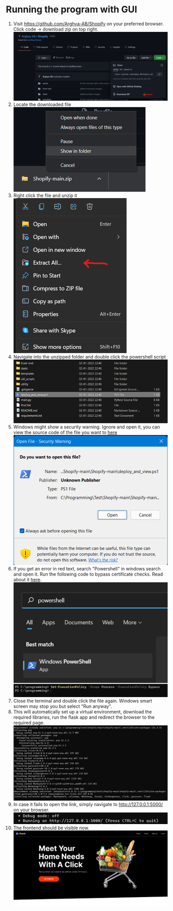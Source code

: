 # Running the program with GUI

1. Visit https://github.com/Arghya-AB/Shopify on your preferred browser. Click code -> download zip on top right.  
   ![tutorial1](https://raw.githubusercontent.com/Arghya-AB/Shopify/main/assets/tutorial1.png)
2. Locate the downloaded file  
   ![tutorial2](https://raw.githubusercontent.com/Arghya-AB/Shopify/main/assets/tutorial2.png)
3. Right click the file and unzip it  
   ![tutorial3](https://raw.githubusercontent.com/Arghya-AB/Shopify/main/assets/tutorial3.png)
4. Navigate into the unzipped folder and double click the powershell script  
   ![tutorial4](https://raw.githubusercontent.com/Arghya-AB/Shopify/main/assets/tutorial4.png)
5. Windows might show a security warning. Ignore and open it, you can view the source code of the file you want to [here](https://github.com/JazzBlaze/Shopify/blob/main/deploy_and_view.ps1)  
   ![tutorial5](https://raw.githubusercontent.com/Arghya-AB/Shopify/main/assets/tutorial5.png)
6. If you get an error in red text, search "Powershell" in windows search and open it. Run the following code to bypass certificate checks. Read about it [here](https://caiomsouza.medium.com/fix-for-powershell-script-not-digitally-signed-69f0ed518715).  
   ![tutorial6](https://raw.githubusercontent.com/Arghya-AB/Shopify/main/assets/tutorial6.png)  
   ![tutorial7](https://raw.githubusercontent.com/Arghya-AB/Shopify/main/assets/tutorial7.png)
7. Close the terminal and double click the file again. Windows smart screen may stop you but select "Run anyway".
8. This will automatically set up a virtual environment, download the required libraries, run the flask app and redirect the browser to the required page.  
   ![tutorial8](https://raw.githubusercontent.com/Arghya-AB/Shopify/main/assets/tutorial8.png)
9. In case it fails to open the link, simply navigate to http://127.0.0.1:5000/ on your browser.  
   ![tutorial9](https://raw.githubusercontent.com/Arghya-AB/Shopify/main/assets/tutorial9.png)
10. The frontend should be visible now.  
    ![tutorial10](https://raw.githubusercontent.com/Arghya-AB/Shopify/main/assets/tutorial10.png)

